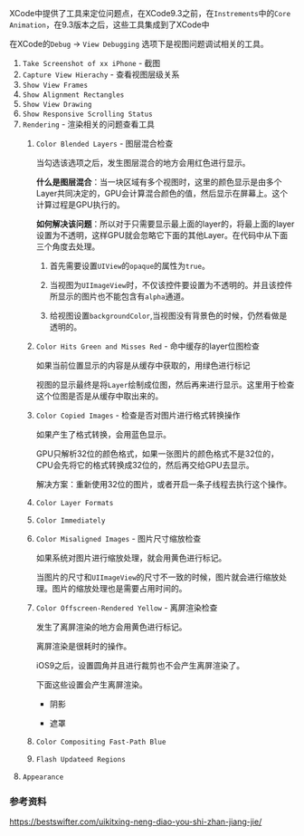 
XCode中提供了工具来定位问题点，在XCode9.3之前，在`Instrements`中的`Core Animation`，在9.3版本之后，这些工具集成到了XCode中

在XCode的`Debug` -> `View Debugging` 选项下是视图问题调试相关的工具。

1. `Take Screenshot of xx iPhone` - 截图
2. `Capture View Hierachy` -  查看视图层级关系
3. `Show View Frames` 
4. `Show Alignment Rectangles`
5. `Show View Drawing`
6. `Show Responsive Scrolling Status`
7. `Rendering` - 渲染相关的问题查看工具
    1. `Color Blended Layers` - 图层混合检查
        
        当勾选该选项之后，发生图层混合的地方会用红色进行显示。

        **什么是图层混合**：当一块区域有多个视图时，这里的颜色显示是由多个Layer共同决定的，GPU会计算混合颜色的值，然后显示在屏幕上。这个计算过程是GPU执行的。
        
        **如何解决该问题**：所以对于只需要显示最上面的layer的，将最上面的layer设置为不透明，这样GPU就会忽略它下面的其他Layer。在代码中从下面三个角度去处理。

        1. 首先需要设置`UIView`的`opaque`的属性为`true`。

        2. 当视图为`UIImageView`时，不仅该控件要设置为不透明的。并且该控件所显示的图片也不能包含有`alpha`通道。

        3. 给视图设置`backgroundColor`,当视图没有背景色的时候，仍然看做是透明的。

    2. `Color Hits Green and Misses Red` - 命中缓存的layer位图检查

        如果当前位置显示的内容是从缓存中获取的，用绿色进行标记

        视图的显示最终是将`Layer`绘制成位图，然后再来进行显示。这里用于检查这个位图是否是从缓存中取出来的。

    3. `Color Copied Images` - 检查是否对图片进行格式转换操作

        如果产生了格式转换，会用蓝色显示。

        GPU只解析32位的颜色格式，如果一张图片的颜色格式不是32位的，CPU会先将它的格式转换成32位的，然后再交给GPU去显示。

        解决方案：重新使用32位的图片，或者开启一条子线程去执行这个操作。

    4. `Color Layer Formats`

    5. `Color Immediately`

    6. `Color Misaligned Images` - 图片尺寸缩放检查

        如果系统对图片进行缩放处理，就会用黄色进行标记。

        当图片的尺寸和`UIImageView`的尺寸不一致的时候，图片就会进行缩放处理。图片的缩放处理也是需要占用时间的。

    7. `Color Offscreen-Rendered Yellow` - 离屏渲染检查

        发生了离屏渲染的地方会用黄色进行标记。

        离屏渲染是很耗时的操作。

        iOS9之后，设置圆角并且进行裁剪也不会产生离屏渲染了。

        下面这些设置会产生离屏渲染。

        * 阴影

        * 遮罩

    8. `Color Compositing Fast-Path Blue`

    9. `Flash Updateed Regions`
8. `Appearance`


### 参考资料

https://bestswifter.com/uikitxing-neng-diao-you-shi-zhan-jiang-jie/